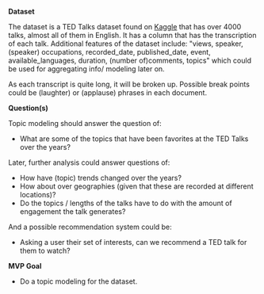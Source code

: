 **Dataset**

The dataset is a TED Talks dataset found on [Kaggle](https://www.kaggle.com/miguelcorraljr/ted-ultimate-dataset) that has over 4000 talks, almost all of them in English. 
It has a column that has the transcription of each talk. Additional features of the dataset include: "views, speaker, (speaker) occupations, recorded_date, published_date, 
event, available_languages, duration, (number of)comments, topics" which could be used for aggregating info/ modeling later on. 

As each transcript is quite long, it will be broken up. Possible break points could be (laughter) or (applause) phrases in each document. 

**Question(s)**

Topic modeling should answer the question of: 
- What are some of the topics that have been favorites at the TED Talks over the years? 

Later, further analysis could answer questions of: 
- How have (topic) trends changed over the years? 
- How about over geographies (given that these are recorded at different locations)?
- Do the topics / lengths of the talks have to do with the amount of engagement the talk generates? 

And a possible recommendation system could be: 
- Asking a user their set of interests, can we recommend a TED talk for them to watch? 

**MVP Goal**
- Do a topic modeling for the dataset. 

